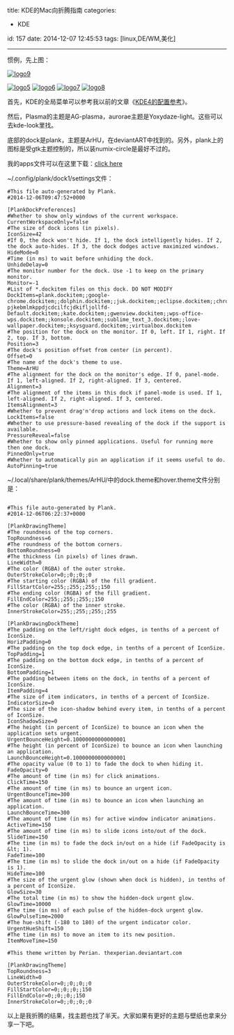 title: KDE的Mac向折腾指南
categories:

- KDE

id: 157
date: 2014-12-07 12:45:53
tags: [linux,DE/WM,美化]

---



惯例，先上图：

[![logo9](http://sforkw-wp.qiniudn.com/jae/uploads/2014/12/logo9-1024x575.png)](http://sforkw-wp.qiniudn.com/jae/uploads/2014/12/logo9.png)
<!--more-->
[![logo5](http://sforkw-wp.qiniudn.com/jae/uploads/2014/12/logo5-1024x575.png)](http://sforkw-wp.qiniudn.com/jae/uploads/2014/12/logo5.png) [![logo6](http://sforkw-wp.qiniudn.com/jae/uploads/2014/12/logo6-1024x575.png)](http://sforkw-wp.qiniudn.com/jae/uploads/2014/12/logo6.png) [![logo7](http://sforkw-wp.qiniudn.com/jae/uploads/2014/12/logo7-1024x575.png)](http://sforkw-wp.qiniudn.com/jae/uploads/2014/12/logo7.png) [![logo8](http://sforkw-wp.qiniudn.com/jae/uploads/2014/12/logo8-1024x575.png)](http://sforkw-wp.qiniudn.com/jae/uploads/2014/12/logo8.png)

首先，KDE的全局菜单可以参考我以前的文章《[KDE4的配置参考](http://kevinsfork.info/2014/10/31/kde4-e7-9a-84-e9-85-8d-e7-bd-ae-e5-8f-82-e8-80-83/)》。

然后，Plasma的主题是AG-plasma，aurorae主题是Yoxydaze-light。这些可以去kde-look里找。

底部的dock是plank，主题是ArHU，在deviantART中找到的。另外，plank上的图标是受gtk主题控制的，所以装numix-circle是最好不过的。

我的apps文件可以在这里下载：[click here](http://pan.baidu.com/s/1hqGJDmk)

~/.config/plank/dock1/settings文件：
```language
#This file auto-generated by Plank.
#2014-12-06T09:47:52+0000

[PlankDockPreferences]
#Whether to show only windows of the current workspace.
CurrentWorkspaceOnly=false
#The size of dock icons (in pixels).
IconSize=42
#If 0, the dock won't hide. If 1, the dock intelligently hides. If 2, the dock auto-hides. If 3, the dock dodges active maximized windows.
HideMode=0
#Time (in ms) to wait before unhiding the dock.
UnhideDelay=0
#The monitor number for the dock. Use -1 to keep on the primary monitor.
Monitor=-1
#List of *.dockitem files on this dock. DO NOT MODIFY
DockItems=plank.dockitem;;google-chrome.dockitem;;dolphin.dockitem;;juk.dockitem;;eclipse.dockitem;;chrome-pjkebmlmkppdjcdcilfcjdkifljollfd-Default.dockitem;;kate.dockitem;;gwenview.dockitem;;wps-office-wps.dockitem;;konsole.dockitem;;sublime_text_3.dockitem;;love-wallpaper.dockitem;;ksysguard.dockitem;;virtualbox.dockitem
#The position for the dock on the monitor. If 0, left. If 1, right. If 2, top. If 3, bottom.
Position=3
#The dock's position offset from center (in percent).
Offset=0
#The name of the dock's theme to use.
Theme=ArHU
#The alignment for the dock on the monitor's edge. If 0, panel-mode. If 1, left-aligned. If 2, right-aligned. If 3, centered.
Alignment=3
#The alignment of the items in this dock if panel-mode is used. If 1, left-aligned. If 2, right-aligned. If 3, centered.
ItemsAlignment=3
#Whether to prevent drag'n'drop actions and lock items on the dock.
LockItems=false
#Whether to use pressure-based revealing of the dock if the support is available.
PressureReveal=false
#Whether to show only pinned applications. Useful for running more then one dock.
PinnedOnly=true
#Whether to automatically pin an application if it seems useful to do.
AutoPinning=true
```

~/.local/share/plank/themes/ArHU/中的dock.theme和hover.theme文件分别是：

```language

#This file auto-generated by Plank.
#2014-12-06T06:22:37+0000

[PlankDrawingTheme]
#The roundness of the top corners.
TopRoundness=6
#The roundness of the bottom corners.
BottomRoundness=0
#The thickness (in pixels) of lines drawn.
LineWidth=0
#The color (RGBA) of the outer stroke.
OuterStrokeColor=0;;0;;0;;0
#The starting color (RGBA) of the fill gradient.
FillStartColor=255;;255;;255;;150
#The ending color (RGBA) of the fill gradient.
FillEndColor=255;;255;;255;;150
#The color (RGBA) of the inner stroke.
InnerStrokeColor=255;;255;;255;;255

[PlankDrawingDockTheme]
#The padding on the left/right dock edges, in tenths of a percent of IconSize.
HorizPadding=0
#The padding on the top dock edge, in tenths of a percent of IconSize.
TopPadding=1
#The padding on the bottom dock edge, in tenths of a percent of IconSize.
BottomPadding=1
#The padding between items on the dock, in tenths of a percent of IconSize.
ItemPadding=4
#The size of item indicators, in tenths of a percent of IconSize.
IndicatorSize=0
#The size of the icon-shadow behind every item, in tenths of a percent of IconSize.
IconShadowSize=0
#The height (in percent of IconSize) to bounce an icon when the application sets urgent.
UrgentBounceHeight=0.10000000000000001
#The height (in percent of IconSize) to bounce an icon when launching an application.
LaunchBounceHeight=0.10000000000000001
#The opacity value (0 to 1) to fade the dock to when hiding it.
FadeOpacity=0
#The amount of time (in ms) for click animations.
ClickTime=150
#The amount of time (in ms) to bounce an urgent icon.
UrgentBounceTime=300
#The amount of time (in ms) to bounce an icon when launching an application.
LaunchBounceTime=300
#The amount of time (in ms) for active window indicator animations.
ActiveTime=150
#The amount of time (in ms) to slide icons into/out of the dock.
SlideTime=150
#The time (in ms) to fade the dock in/out on a hide (if FadeOpacity is &lt; 1).
FadeTime=100
#The time (in ms) to slide the dock in/out on a hide (if FadeOpacity is 1).
HideTime=100
#The size of the urgent glow (shown when dock is hidden), in tenths of a percent of IconSize.
GlowSize=30
#The total time (in ms) to show the hidden-dock urgent glow.
GlowTime=10000
#The time (in ms) of each pulse of the hidden-dock urgent glow.
GlowPulseTime=2000
#The hue-shift (-180 to 180) of the urgent indicator color.
UrgentHueShift=150
#The time (in ms) to move an item to its new position.
ItemMoveTime=150
```
```language
#This theme written by Perian. thexperian.deviantart.com

[PlankDrawingTheme]
TopRoundness=3
LineWidth=0
OuterStrokeColor=0;;0;;0;;0
FillStartColor=0;;0;;0;;150
FillEndColor=0;;0;;0;;150
InnerStrokeColor=0;;0;;0;;0

```

以上是我折腾的结果，找主题也找了半天。大家如果有更好的主题与壁纸也拿来分享一下吧。

